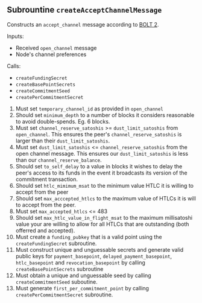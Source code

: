 ## Subrountine `createAcceptChannelMessage`

Constructs an `accept_channel` message according to [BOLT 2](https://github.com/lightning/bolts/blob/master/02-peer-protocol.md#the-accept_channel-message).

Inputs:

-   Received `open_channel` message
-   Node's channel preferences

Calls:

-   `createFundingSecret`
-   `createBasePointSecrets`
-   `createCommitmentSeed`
-   `createPerCommitmentSecret`

1. Must set `temporary_channel_id` as provided in `open_channel`
1. Should set `minimum_depth` to a number of blocks it considers reasonable to avoid double-spends.
   Eg. 6 blocks.
1. Must set `channel_reserve_satoshis` >= `dust_limit_satoshis` from `open_channel`. This ensures the peer's `channel_reserve_satoshis` is larger than their `dust_limit_satoshis`.
1. Must set `dust_limit_satoshis` <= `channel_reserve_satoshis` from the open channel message. This ensures our `dust_limit_satoshis` is less than our `channel_reserve_balance`.
1. Should set `to_self_delay` to a value in blocks it wishes to delay the peer's access to its funds in the event it broadcasts its version of the commitment transaction.
1. Should set `htlc_mimimum_msat` to the minimum value HTLC it is willing to accept from the peer
1. Should set `max_acccepted_htlcs` to the maximum value of HTLCs it is will to accept from the peer.
1. Must set `max_accepted_htlcs` <= 483
1. Should set `max_htlc_value_in_flight_msat` to the maximum millisatoshi value your are willing to allow for all HTLCs that are outstanding (both offerred and accepted).
1. Must create a `funding_pubkey` that is a valid point using the `createFundingSecret` subroutine.
1. Must construct unique and unguessable secrets and generate valid public keys for `payment_basepoint`, `delayed_payment_basepoint`, `htlc_basepoint` and `revocation_basepoint` by calling `createBasePointSecrets` subroutine
1. Must obtain a unique and unguessable seed by calling `createCommitmentSeed` suboutine.
1. Must generate `first_per_commitment_point` by calling `createPerCommitmentSecret` subroutine.
